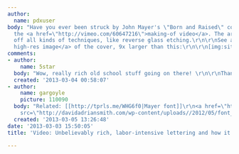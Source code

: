 ```yaml
---
author:
  name: pdxuser
body: "Have you ever been struck by John Mayer's \"Born and Raised\" cover art? Here's
  the <a href=\"http://vimeo.com/60647216\">making-of video</a>. The artist shows
  off all kinds of techniques, like reverse glass etching.\r\n\r\nSee a <a href=\"http://illmaterial.com/wp-content/uploads/2012/05/John_Mayer_-_Born_and_Raised_cover.jpg\">giant,
  high-res image</a> of the cover, 9x larger than this:\r\n\r\n[img:sites/default/files/old-images/john-mayer-born-and-raised&#91;1&#93;_6580.jpg]"
comments:
- author:
    name: 5star
  body: "Wow, really rich old school stuff going on there! \r\n\r\nThanks for sharing.\r\n\r\nn."
  created: '2013-03-04 00:58:07'
- author:
    name: gargoyle
    picture: 110090
  body: "Related: [[http://tprls.me/WHG6f0|Mayer font]]\r\n<a href=\"http://tprls.me/WHG6f0\"><img
    src=\"http://davidadriansmith.com/wp-content/uploads//2012/05/font_1.jpg\"></a>"
  created: '2013-03-05 13:26:48'
date: '2013-03-03 15:50:05'
title: 'Video: Unbelievably rich, labor-intensive lettering and how it''s made'

---
```

